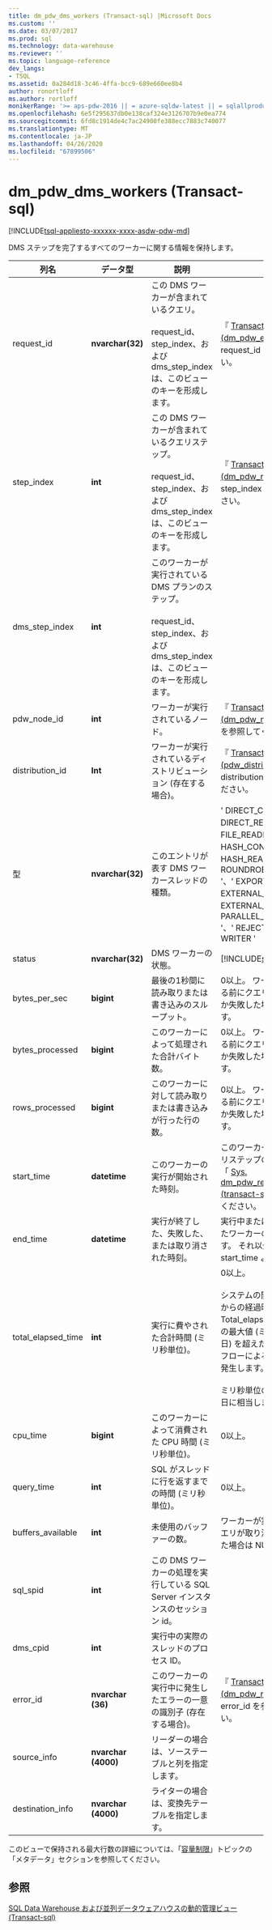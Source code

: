 ```yaml
---
title: dm_pdw_dms_workers (Transact-sql) |Microsoft Docs
ms.custom: ''
ms.date: 03/07/2017
ms.prod: sql
ms.technology: data-warehouse
ms.reviewer: ''
ms.topic: language-reference
dev_langs:
- TSQL
ms.assetid: 0a284d18-3c46-4ffa-bcc9-689e660ee8b4
author: ronortloff
ms.author: rortloff
monikerRange: '>= aps-pdw-2016 || = azure-sqldw-latest || = sqlallproducts-allversions'
ms.openlocfilehash: 6e5f295637db0e138caf324e3126707b9e0ea774
ms.sourcegitcommit: 6fd8c1914de4c7ac24900fe388ecc7883c740077
ms.translationtype: MT
ms.contentlocale: ja-JP
ms.lasthandoff: 04/26/2020
ms.locfileid: "67899506"
---
```

# <a name="sysdm_pdw_dms_workers-transact-sql"></a>dm_pdw_dms_workers (Transact-sql)
[!INCLUDE[tsql-appliesto-xxxxxx-xxxx-asdw-pdw-md](../../includes/tsql-appliesto-xxxxxx-xxxx-asdw-pdw-md.md)]

  DMS ステップを完了するすべてのワーカーに関する情報を保持します。  
  
|列名|データ型|説明|範囲|  
|-----------------|---------------|-----------------|-----------|  
|request_id|**nvarchar(32)**|この DMS ワーカーが含まれているクエリ。<br /><br /> request_id、step_index、および dms_step_index は、このビューのキーを形成します。|『 [Transact-sql&#41;&#40;dm_pdw_exec_requests](../../relational-databases/system-dynamic-management-views/sys-dm-pdw-exec-requests-transact-sql.md)の request_id を参照してください。|  
|step_index|**int**|この DMS ワーカーが含まれているクエリステップ。<br /><br /> request_id、step_index、および dms_step_index は、このビューのキーを形成します。|『 [Transact-sql&#41;&#40;dm_pdw_request_steps](../../relational-databases/system-dynamic-management-views/sys-dm-pdw-request-steps-transact-sql.md)の step_index を参照してください。|  
|dms_step_index|**int**|このワーカーが実行されている DMS プランのステップ。<br /><br /> request_id、step_index、および dms_step_index は、このビューのキーを形成します。||  
|pdw_node_id|**int**|ワーカーが実行されているノード。|『 [Transact-sql&#41;&#40;dm_pdw_nodes](../../relational-databases/system-dynamic-management-views/sys-dm-pdw-nodes-transact-sql.md)の node_id を参照してください。|  
|distribution_id|**Int**|ワーカーが実行されているディストリビューション (存在する場合)。|『 [Transact-sql&#41;&#40;pdw_distributions](../../relational-databases/system-catalog-views/sys-pdw-distributions-transact-sql.md)の distribution_id を参照してください。|  
|型|**nvarchar(32)**|このエントリが表す DMS ワーカースレッドの種類。|' DIRECT_CONVERTER '、' DIRECT_READER '、' FILE_READER '、' HASH_CONVERTER '、' HASH_READER '、' ROUNDROBIN_CONVERTER '、' EXPORT_READER '、' EXTERNAL_READER '、' EXTERNAL_WRITER '、' PARALLEL_COPY_READER '、' REJECT_WRITER '、' WRITER '|  
|status|**nvarchar(32)**|DMS ワーカーの状態。|[!INCLUDE[ssInfoNA](../../includes/ssinfona-md.md)]|  
|bytes_per_sec|**bigint**|最後の1秒間に読み取りまたは書き込みのスループット。|0以上。 ワーカーが実行される前にクエリが取り消されたか失敗した場合は NULL です。|  
|bytes_processed|**bigint**|このワーカーによって処理された合計バイト数。|0以上。 ワーカーが実行される前にクエリが取り消されたか失敗した場合は NULL です。|  
|rows_processed|**bigint**|このワーカーに対して読み取りまたは書き込みが行った行の数。|0以上。 ワーカーが実行される前にクエリが取り消されたか失敗した場合は NULL です。|  
|start_time|**datetime**|このワーカーの実行が開始された時刻。|このワーカーが所属するクエリステップの開始時刻以上。 「 [Sys. dm_pdw_request_steps &#40;transact-sql&#41;](../../relational-databases/system-dynamic-management-views/sys-dm-pdw-request-steps-transact-sql.md)」を参照してください。|  
|end_time|**datetime**|実行が終了した、失敗した、または取り消された時刻。|実行中またはキューに置かれたワーカーの場合は NULL です。 それ以外の場合は start_time より大きい。|  
|total_elapsed_time|**int**|実行に費やされた合計時間 (ミリ秒単位)。|0以上。<br /><br /> システムの開始または再起動からの経過時間の合計。 Total_elapsed_time が整数の最大値 (ミリ秒単位で24.8 日) を超えた場合、オーバーフローによる具体化エラーが発生します。<br /><br /> ミリ秒単位の最大値は24.8 日に相当します。|  
|cpu_time|**bigint**|このワーカーによって消費された CPU 時間 (ミリ秒単位)。|0以上。|  
|query_time|**int**|SQL がスレッドに行を返すまでの時間 (ミリ秒単位)。|0以上。|  
|buffers_available|**int**|未使用のバッファーの数。| ワーカーが実行される前にクエリが取り消されたか失敗した場合は NULL です。|  
|sql_spid|**int**|この DMS ワーカーの処理を実行している SQL Server インスタンスのセッション id。||  
|dms_cpid|**int**|実行中の実際のスレッドのプロセス ID。||  
|error_id|**nvarchar (36)**|このワーカーの実行中に発生したエラーの一意の識別子 (存在する場合)。|『 [Transact-sql&#41;&#40;dm_pdw_request_steps](../../relational-databases/system-dynamic-management-views/sys-dm-pdw-request-steps-transact-sql.md)の error_id を参照してください。|  
|source_info|**nvarchar (4000)**|リーダーの場合は、ソーステーブルと列を指定します。||  
|destination_info|**nvarchar (4000)**|ライターの場合は、変換先テーブルを指定します。||  
  
 このビューで保持される最大行数の詳細については、「[容量制限](/azure/sql-data-warehouse/sql-data-warehouse-service-capacity-limits#metadata)」トピックの「メタデータ」セクションを参照してください。  
  
## <a name="see-also"></a>参照  
 [SQL Data Warehouse および並列データウェアハウスの動的管理ビュー &#40;Transact-sql&#41;](../../relational-databases/system-dynamic-management-views/sql-and-parallel-data-warehouse-dynamic-management-views.md)  
  
  
